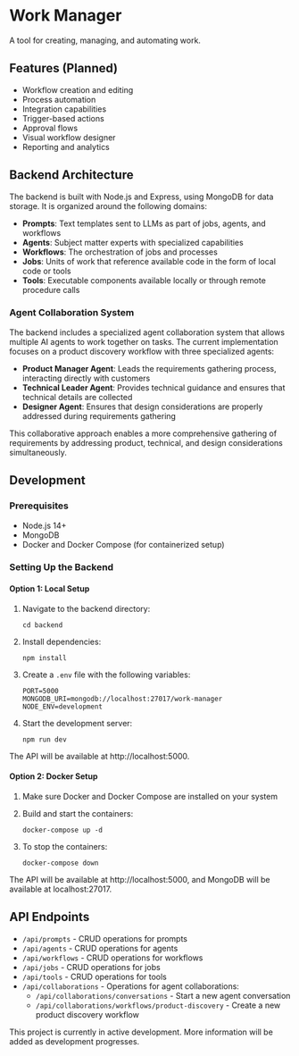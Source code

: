# Work Manager

A tool for creating, managing, and automating work.

## Features (Planned)

- Workflow creation and editing
- Process automation
- Integration capabilities
- Trigger-based actions
- Approval flows
- Visual workflow designer
- Reporting and analytics

## Backend Architecture

The backend is built with Node.js and Express, using MongoDB for data storage. It is organized around the following domains:

- **Prompts**: Text templates sent to LLMs as part of jobs, agents, and workflows
- **Agents**: Subject matter experts with specialized capabilities
- **Workflows**: The orchestration of jobs and processes
- **Jobs**: Units of work that reference available code in the form of local code or tools
- **Tools**: Executable components available locally or through remote procedure calls

### Agent Collaboration System

The backend includes a specialized agent collaboration system that allows multiple AI agents to work together on tasks. The current implementation focuses on a product discovery workflow with three specialized agents:

- **Product Manager Agent**: Leads the requirements gathering process, interacting directly with customers
- **Technical Leader Agent**: Provides technical guidance and ensures that technical details are collected
- **Designer Agent**: Ensures that design considerations are properly addressed during requirements gathering

This collaborative approach enables a more comprehensive gathering of requirements by addressing product, technical, and design considerations simultaneously.

## Development

### Prerequisites

- Node.js 14+
- MongoDB
- Docker and Docker Compose (for containerized setup)

### Setting Up the Backend

#### Option 1: Local Setup

1. Navigate to the backend directory:
   ```
   cd backend
   ```

2. Install dependencies:
   ```
   npm install
   ```

3. Create a `.env` file with the following variables:
   ```
   PORT=5000
   MONGODB_URI=mongodb://localhost:27017/work-manager
   NODE_ENV=development
   ```

4. Start the development server:
   ```
   npm run dev
   ```

The API will be available at http://localhost:5000.

#### Option 2: Docker Setup

1. Make sure Docker and Docker Compose are installed on your system

2. Build and start the containers:
   ```
   docker-compose up -d
   ```

3. To stop the containers:
   ```
   docker-compose down
   ```

The API will be available at http://localhost:5000, and MongoDB will be available at localhost:27017.

## API Endpoints

- `/api/prompts` - CRUD operations for prompts
- `/api/agents` - CRUD operations for agents
- `/api/workflows` - CRUD operations for workflows
- `/api/jobs` - CRUD operations for jobs
- `/api/tools` - CRUD operations for tools
- `/api/collaborations` - Operations for agent collaborations:
  - `/api/collaborations/conversations` - Start a new agent conversation
  - `/api/collaborations/workflows/product-discovery` - Create a new product discovery workflow

This project is currently in active development. More information will be added as development progresses. 